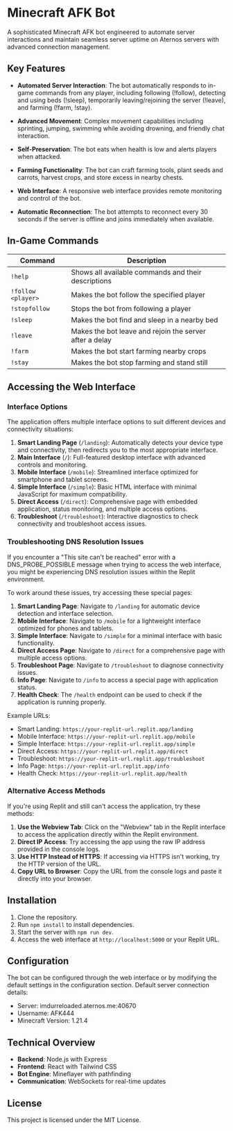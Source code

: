 # Minecraft AFK Bot

A sophisticated Minecraft AFK bot engineered to automate server interactions and maintain seamless server uptime on Aternos servers with advanced connection management.

## Key Features

- **Automated Server Interaction**: The bot automatically responds to in-game commands from any player, including following (!follow), detecting and using beds (!sleep), temporarily leaving/rejoining the server (!leave), and farming (!farm, !stay).

- **Advanced Movement**: Complex movement capabilities including sprinting, jumping, swimming while avoiding drowning, and friendly chat interaction.

- **Self-Preservation**: The bot eats when health is low and alerts players when attacked.

- **Farming Functionality**: The bot can craft farming tools, plant seeds and carrots, harvest crops, and store excess in nearby chests.

- **Web Interface**: A responsive web interface provides remote monitoring and control of the bot.

- **Automatic Reconnection**: The bot attempts to reconnect every 30 seconds if the server is offline and joins immediately when available.

## In-Game Commands

| Command | Description |
|---------|-------------|
| `!help` | Shows all available commands and their descriptions |
| `!follow <player>` | Makes the bot follow the specified player |
| `!stopfollow` | Stops the bot from following a player |
| `!sleep` | Makes the bot find and sleep in a nearby bed |
| `!leave` | Makes the bot leave and rejoin the server after a delay |
| `!farm` | Makes the bot start farming nearby crops |
| `!stay` | Makes the bot stop farming and stand still |

## Accessing the Web Interface

### Interface Options

The application offers multiple interface options to suit different devices and connectivity situations:

1. **Smart Landing Page** (`/landing`): Automatically detects your device type and connectivity, then redirects you to the most appropriate interface.
2. **Main Interface** (`/`): Full-featured desktop interface with advanced controls and monitoring.
3. **Mobile Interface** (`/mobile`): Streamlined interface optimized for smartphone and tablet screens.
4. **Simple Interface** (`/simple`): Basic HTML interface with minimal JavaScript for maximum compatibility.
5. **Direct Access** (`/direct`): Comprehensive page with embedded application, status monitoring, and multiple access options.
6. **Troubleshoot** (`/troubleshoot`): Interactive diagnostics to check connectivity and troubleshoot access issues.

### Troubleshooting DNS Resolution Issues

If you encounter a "This site can't be reached" error with a DNS_PROBE_POSSIBLE message when trying to access the web interface, you might be experiencing DNS resolution issues within the Replit environment.

To work around these issues, try accessing these special pages:

1. **Smart Landing Page**: Navigate to `/landing` for automatic device detection and interface selection.
2. **Mobile Interface**: Navigate to `/mobile` for a lightweight interface optimized for phones and tablets.
3. **Simple Interface**: Navigate to `/simple` for a minimal interface with basic functionality.
4. **Direct Access Page**: Navigate to `/direct` for a comprehensive page with multiple access options.
5. **Troubleshoot Page**: Navigate to `/troubleshoot` to diagnose connectivity issues.
6. **Info Page**: Navigate to `/info` to access a special page with application status.
7. **Health Check**: The `/health` endpoint can be used to check if the application is running properly.

Example URLs:
- Smart Landing: `https://your-replit-url.replit.app/landing`
- Mobile Interface: `https://your-replit-url.replit.app/mobile`
- Simple Interface: `https://your-replit-url.replit.app/simple`
- Direct Access: `https://your-replit-url.replit.app/direct`
- Troubleshoot: `https://your-replit-url.replit.app/troubleshoot`
- Info Page: `https://your-replit-url.replit.app/info`
- Health Check: `https://your-replit-url.replit.app/health`

### Alternative Access Methods

If you're using Replit and still can't access the application, try these methods:

1. **Use the Webview Tab**: Click on the "Webview" tab in the Replit interface to access the application directly within the Replit environment.
2. **Direct IP Access**: Try accessing the app using the raw IP address provided in the console logs.
3. **Use HTTP Instead of HTTPS**: If accessing via HTTPS isn't working, try the HTTP version of the URL.
4. **Copy URL to Browser**: Copy the URL from the console logs and paste it directly into your browser.

## Installation

1. Clone the repository.
2. Run `npm install` to install dependencies.
3. Start the server with `npm run dev`.
4. Access the web interface at `http://localhost:5000` or your Replit URL.

## Configuration

The bot can be configured through the web interface or by modifying the default settings in the configuration section. Default server connection details:

- Server: imdurreloaded.aternos.me:40670
- Username: AFK444
- Minecraft Version: 1.21.4

## Technical Overview

- **Backend**: Node.js with Express
- **Frontend**: React with Tailwind CSS
- **Bot Engine**: Mineflayer with pathfinding
- **Communication**: WebSockets for real-time updates

## License

This project is licensed under the MIT License.